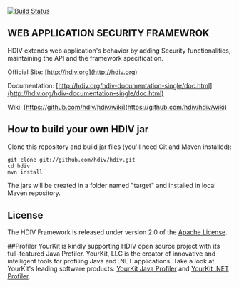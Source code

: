 [![Build Status](https://travis-ci.org/hdiv/hdiv.svg)](https://travis-ci.org/hdiv/hdiv)

## WEB APPLICATION SECURITY FRAMEWROK
HDIV extends web application's behavior by adding Security functionalities, maintaining the API and the framework specification.

Official Site: [http://hdiv.org](http://hdiv.org)

Documentation: [http://hdiv.org/hdiv-documentation-single/doc.html](http://hdiv.org/hdiv-documentation-single/doc.html)

Wiki: [https://github.com/hdiv/hdiv/wiki](https://github.com/hdiv/hdiv/wiki)

## How to build your own HDIV jar
Clone this repository and build jar files (you'll need Git and Maven installed):

    git clone git://github.com/hdiv/hdiv.git
    cd hdiv
    mvn install

The jars will be created in a folder named "target" and installed in local Maven repository.

## License
The HDIV Framework is released under version 2.0 of the
[Apache License](http://www.apache.org/licenses/LICENSE-2.0).

##Profiler
YourKit is kindly supporting HDIV open source project with its full-featured Java Profiler.
YourKit, LLC is the creator of innovative and intelligent tools for profiling Java and .NET applications. 
Take a look at YourKit's leading software products:
<a href="http://www.yourkit.com/java/profiler/index.jsp">YourKit Java Profiler</a> and
<a href="http://www.yourkit.com/.net/profiler/index.jsp">YourKit  .NET Profiler</a>.
